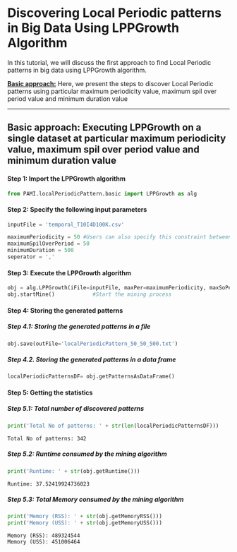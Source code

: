 # Discovering Local Periodic patterns in Big Data Using LPPGrowth Algorithm

In this tutorial, we will discuss the first approach to find Local Periodic patterns in big data using LPPGrowth algorithm.

[__Basic approach:__](#basicApproach) Here, we present the steps to discover Local Periodic patterns using particular maximum periodicity value, maximum spil over period value and minimum duration value

***

## <a id='basicApproach'>Basic approach: Executing LPPGrowth on a single dataset at particular maximum periodicity value, maximum spil over period value and minimum duration value</a>

#### Step 1: Import the LPPGrowth algorithm


```python
from PAMI.localPeriodicPattern.basic import LPPGrowth as alg
```

#### Step 2: Specify the following input parameters


```python
inputFile = 'temporal_T10I4D100K.csv'

maximumPeriodicity = 50 #Users can also specify this constraint between 0 to 1.
maximumSpilOverPeriod = 50
minimumDuration = 500
seperator = ','       
```

#### Step 3: Execute the LPPGrowth algorithm


```python
obj = alg.LPPGrowth(iFile=inputFile, maxPer=maximumPeriodicity, maxSoPer=maximumSpilOverPeriod, minDur=minimumDuration, sep=seperator)    #initialize
obj.startMine()            #Start the mining process
```

#### Step 4: Storing the generated patterns

##### Step 4.1: Storing the generated patterns in a file


```python
obj.save(outFile='localPeriodicPattern_50_50_500.txt')
```

##### Step 4.2. Storing the generated patterns in a data frame


```python
localPeriodicPatternsDF= obj.getPatternsAsDataFrame()
```

#### Step 5: Getting the statistics

##### Step 5.1: Total number of discovered patterns 


```python
print('Total No of patterns: ' + str(len(localPeriodicPatternsDF)))
```

    Total No of patterns: 342


##### Step 5.2: Runtime consumed by the mining algorithm


```python
print('Runtime: ' + str(obj.getRuntime()))
```

    Runtime: 37.52419924736023


##### Step 5.3: Total Memory consumed by the mining algorithm


```python
print('Memory (RSS): ' + str(obj.getMemoryRSS()))
print('Memory (USS): ' + str(obj.getMemoryUSS()))
```

    Memory (RSS): 489324544
    Memory (USS): 451006464

